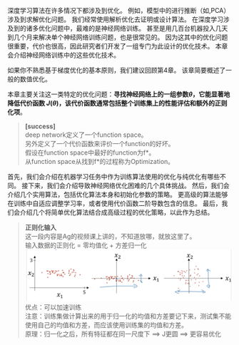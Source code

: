 深度学习算法在许多情况下都涉及到优化。
例如，模型中的进行推断（如\,PCA）涉及到求解优化问题。
我们经常使用解析优化去证明或设计算法。
在深度学习涉及到的诸多优化问题中，最难的是神经网络训练。
甚至是用几百台机器投入几天到几个月来解决单个神经网络训练问题，也是很常见的。
因为这其中的优化问题很重要，代价也很高，因此研究者们开发了一组专门为此设计的优化技术。
本章会介绍神经网络训练中的这些优化技术。

如果你不熟悉基于梯度优化的基本原则，我们建议回顾第4章。
该章简要概述了一般的数值优化。

本章主要关注这一类特定的优化问题：**寻找神经网络上的一组参数$\theta$，它能显著地降低代价函数 $J(\theta)$，该代价函数通常包括整个训练集上的性能评估和额外的正则化项**。
> **[success]**  
> deep network定义了一个function space。  
> 另外定义了一个代价函数来评价一个function的好坏。  
> 假设在function space中最好的function为f*。  
> 从function space从找到f*的过程称为Optimization。  

首先，我们会介绍在机器学习任务中作为训练算法使用的优化与纯优化有哪些不同。
接下来，我们会介绍导致神经网络优化困难的几个具体挑战。
然后，我们会介绍几个实用算法，包括优化算法本身和初始化参数的策略。
更高级的算法能够在训练中自适应调整学习率，或者使用代价函数二阶导数包含的信息。
最后，我们会介绍几个将简单优化算法结合成高级过程的优化策略，以此作为总结。

> **正则化输入**  
> 这一段内容是Ag的视频课上讲的，不知道放哪，就放这里了。  
> 输入数据的正则化 = 零均值化 + 方差归一化  
> ![](/assets/images/Chapter7/12.png)  
> 优点：可以加速训练  
> 注意：训练集做计算出来的用于归一化的均值和方差要记下来，测试集不能使用自己的均值和方差，而应该使用训练集的均值和方差。  
> 原理：归一化之后，所有特征都在同一尺度下 ==> J更圆 ==> 更容易优化  
